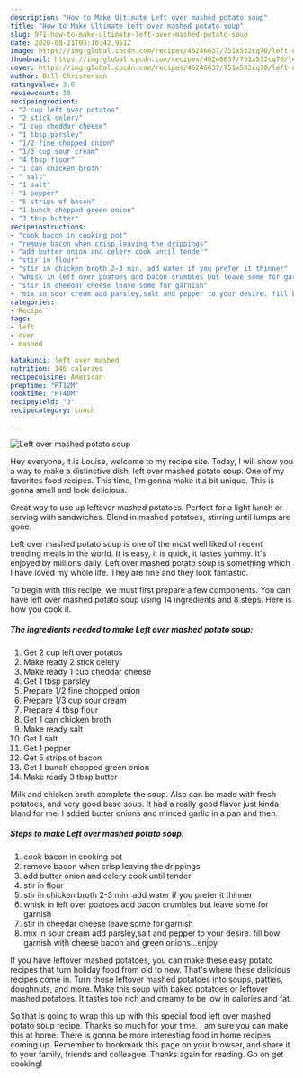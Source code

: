 ```yaml
---
description: "How to Make Ultimate Left over mashed potato soup"
title: "How to Make Ultimate Left over mashed potato soup"
slug: 971-how-to-make-ultimate-left-over-mashed-potato-soup
date: 2020-08-21T03:10:42.951Z
image: https://img-global.cpcdn.com/recipes/46246637/751x532cq70/left-over-mashed-potato-soup-recipe-main-photo.jpg
thumbnail: https://img-global.cpcdn.com/recipes/46246637/751x532cq70/left-over-mashed-potato-soup-recipe-main-photo.jpg
cover: https://img-global.cpcdn.com/recipes/46246637/751x532cq70/left-over-mashed-potato-soup-recipe-main-photo.jpg
author: Bill Christensen
ratingvalue: 3.8
reviewcount: 10
recipeingredient:
- "2 cup left over potatos"
- "2 stick celery"
- "1 cup cheddar cheese"
- "1 tbsp parsley"
- "1/2 fine chopped onion"
- "1/3 cup sour cream"
- "4 tbsp flour"
- "1 can chicken broth"
- " salt"
- "1 salt"
- "1 pepper"
- "5 strips of bacon"
- "1 bunch chopped green onion"
- "3 tbsp butter"
recipeinstructions:
- "cook bacon in cooking pot"
- "remove bacon when crisp leaving the drippings"
- "add butter onion and celery cook until tender"
- "stir in flour"
- "stir in chicken broth 2-3 min. add water if you prefer it thinner"
- "whisk in left over poatoes add bacon crumbles but leave some for garnish"
- "stir in cheedar cheese leave some for garnish"
- "mix in sour cream add parsley,salt and pepper to your desire. fill bowl garnish with cheese bacon and green onions ..enjoy"
categories:
- Recipe
tags:
- left
- over
- mashed

katakunci: left over mashed 
nutrition: 146 calories
recipecuisine: American
preptime: "PT12M"
cooktime: "PT40M"
recipeyield: "3"
recipecategory: Lunch

---
```



![Left over mashed potato soup](https://img-global.cpcdn.com/recipes/46246637/751x532cq70/left-over-mashed-potato-soup-recipe-main-photo.jpg)

Hey everyone, it is Louise, welcome to my recipe site. Today, I will show you a way to make a distinctive dish, left over mashed potato soup. One of my favorites food recipes. This time, I'm gonna make it a bit unique. This is gonna smell and look delicious.

Great way to use up leftover mashed potatoes. Perfect for a light lunch or serving with sandwiches. Blend in mashed potatoes, stirring until lumps are gone.

Left over mashed potato soup is one of the most well liked of recent trending meals in the world. It is easy, it is quick, it tastes yummy. It's enjoyed by millions daily. Left over mashed potato soup is something which I have loved my whole life. They are fine and they look fantastic.


To begin with this recipe, we must first prepare a few components. You can have left over mashed potato soup using 14 ingredients and 8 steps. Here is how you cook it.

<!--inarticleads1-->

##### The ingredients needed to make Left over mashed potato soup:

1. Get 2 cup left over potatos
1. Make ready 2 stick celery
1. Make ready 1 cup cheddar cheese
1. Get 1 tbsp parsley
1. Prepare 1/2 fine chopped onion
1. Prepare 1/3 cup sour cream
1. Prepare 4 tbsp flour
1. Get 1 can chicken broth
1. Make ready  salt
1. Get 1 salt
1. Get 1 pepper
1. Get 5 strips of bacon
1. Get 1 bunch chopped green onion
1. Make ready 3 tbsp butter


Milk and chicken broth complete the soup. Also can be made with fresh potatoes, and very good base soup. It had a really good flavor just kinda bland for me. I added butter onions and minced garlic in a pan and then. 

<!--inarticleads2-->

##### Steps to make Left over mashed potato soup:

1. cook bacon in cooking pot
1. remove bacon when crisp leaving the drippings
1. add butter onion and celery cook until tender
1. stir in flour
1. stir in chicken broth 2-3 min. add water if you prefer it thinner
1. whisk in left over poatoes add bacon crumbles but leave some for garnish
1. stir in cheedar cheese leave some for garnish
1. mix in sour cream add parsley,salt and pepper to your desire. fill bowl garnish with cheese bacon and green onions ..enjoy


If you have leftover mashed potatoes, you can make these easy potato recipes that turn holiday food from old to new. That&#39;s where these delicious recipes come in. Turn those leftover mashed potatoes into soups, patties, doughnuts, and more. Make this soup with baked potatoes or leftover mashed potatoes. It tastes too rich and creamy to be low in calories and fat. 

So that is going to wrap this up with this special food left over mashed potato soup recipe. Thanks so much for your time. I am sure you can make this at home. There is gonna be more interesting food in home recipes coming up. Remember to bookmark this page on your browser, and share it to your family, friends and colleague. Thanks again for reading. Go on get cooking!
